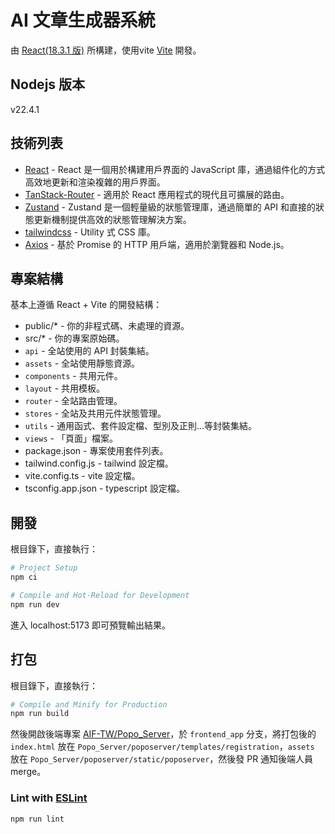 # AI 文章生成器系統

由 [React(18.3.1 版)](https://react.dev/) 所構建，使用vite [Vite](https://vitejs.dev/) 開發。

## Nodejs 版本

v22.4.1

## 技術列表

- [React](https://react.dev/) - React 是一個用於構建用戶界面的 JavaScript 庫，通過組件化的方式高效地更新和渲染複雜的用戶界面。
- [TanStack-Router](https://tanstack.com/router/latest) - 適用於 React 應用程式的現代且可擴展的路由。
- [Zustand](https://router.vuejs.org/zh/) - Zustand 是一個輕量級的狀態管理庫，通過簡單的 API 和直接的狀態更新機制提供高效的狀態管理解決方案。
- [tailwindcss](https://tailwindcss.com/) - Utility 式 CSS 庫。
- [Axios](https://axios-http.com/) - 基於 Promise 的 HTTP 用戶端，適用於瀏覽器和 Node.js。
<!-- - [bootstrap-icons](https://icons.getbootstrap.com/) - 由 Bootstrap 提供的 svg icon 庫。 -->

<!-- 以下還沒更新 -->
## 專案結構

基本上遵循 React + Vite 的開發結構：

- public/\* - 你的非程式碼、未處理的資源。
- src/\* - 你的專案原始碼。
- `api` - 全站使用的 API 封裝集結。
- `assets` - 全站使用靜態資源。
- `components` - 共用元件。
- `layout` - 共用模板。
- `router` - 全站路由管理。
- `stores` - 全站及共用元件狀態管理。
- `utils` - 通用函式、套件設定檔、型別及正則...等封裝集結。
- `views` - 「頁面」檔案。
- package.json - 專案使用套件列表。
- tailwind.config.js - tailwind 設定檔。
- vite.config.ts - vite 設定檔。
- tsconfig.app.json - typescript 設定檔。

## 開發

根目錄下，直接執行：

```bash
# Project Setup
npm ci

# Compile and Hot-Reload for Development
npm run dev
```

進入 localhost:5173 即可預覽輸出結果。

## 打包

根目錄下，直接執行：

```bash
# Compile and Minify for Production
npm run build
```

然後開啟後端專案 [AIF-TW/Popo_Server](https://github.com/AIF-TW/Popo_Server)，於 `frontend_app` 分支，將打包後的 `index.html` 放在 `Popo_Server/poposerver/templates/registration`，`assets` 放在 `Popo_Server/poposerver/static/poposerver`，然後發 PR 通知後端人員 merge。

### Lint with [ESLint](https://eslint.org/)

```sh
npm run lint
```
